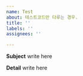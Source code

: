 ```yaml
---
name: Test
about: 테스트코드만 다루는 경우.
title: ''
labels: ''
assignees: ''

---
```


**Subject**
write here

**Detail**
write here
